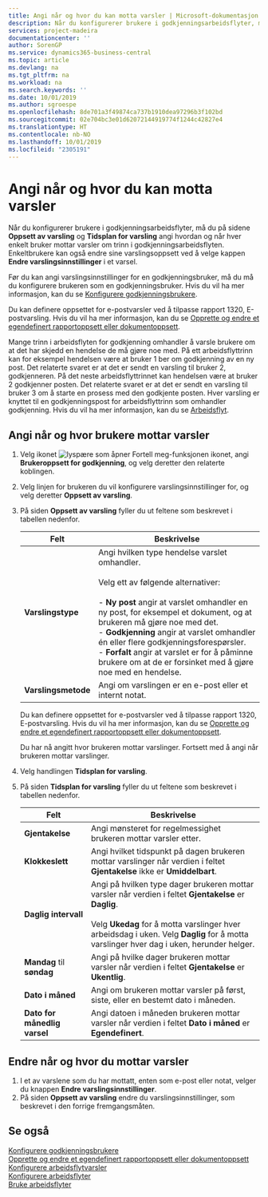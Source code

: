 ```yaml
---
title: Angi når og hvor du kan motta varsler | Microsoft-dokumentasjon
description: Når du konfigurerer brukere i godkjenningsarbeidsflyter, må du på sidene Oppsett av varsling og Tidsplan for varsling angi hvordan og når hver enkelt bruker mottar varsler om trinn i godkjenningsarbeidsflyten. Enkeltbrukere kan også endre sine varslingsoppsett ved å velge kappen Endre varslingsinnstillinger i et varsel.
services: project-madeira
documentationcenter: ''
author: SorenGP
ms.service: dynamics365-business-central
ms.topic: article
ms.devlang: na
ms.tgt_pltfrm: na
ms.workload: na
ms.search.keywords: ''
ms.date: 10/01/2019
ms.author: sgroespe
ms.openlocfilehash: 8de701a3f49874ca737b1910dea97296b3f102bd
ms.sourcegitcommit: 02e704bc3e01d62072144919774f1244c42827e4
ms.translationtype: HT
ms.contentlocale: nb-NO
ms.lasthandoff: 10/01/2019
ms.locfileid: "2305191"
---
```

# <a name="specify-when-and-how-to-receive-notifications"></a>Angi når og hvor du kan motta varsler
Når du konfigurerer brukere i godkjenningsarbeidsflyter, må du på sidene **Oppsett av varsling** og **Tidsplan for varsling** angi hvordan og når hver enkelt bruker mottar varsler om trinn i godkjenningsarbeidsflyten. Enkeltbrukere kan også endre sine varslingsoppsett ved å velge kappen **Endre varslingsinnstillinger** i et varsel.  

 Før du kan angi varslingsinnstillinger for en godkjenningsbruker, må du må du konfigurere brukeren som en godkjenningsbruker. Hvis du vil ha mer informasjon, kan du se [Konfigurere godkjenningsbrukere](across-how-to-set-up-approval-users.md).  

 Du kan definere oppsettet for e-postvarsler ved å tilpasse rapport 1320, E-postvarsling. Hvis du vil ha mer informasjon, kan du se [Opprette og endre et egendefinert rapportoppsett eller dokumentoppsett](ui-how-create-custom-report-layout.md).  

 Mange trinn i arbeidsflyten for godkjenning omhandler å varsle brukere om at det har skjedd en hendelse de må gjøre noe med. På ett arbeidsflyttrinn kan for eksempel hendelsen være at bruker 1 ber om godkjenning av en ny post. Det relaterte svaret er at det er sendt en varsling til bruker 2, godkjenneren. På det neste arbeidsflyttrinnet kan hendelsen være at bruker 2 godkjenner posten. Det relaterte svaret er at det er sendt en varsling til bruker 3 om å starte en prosess med den godkjente posten. Hver varsling er knyttet til en godkjenningspost for arbeidsflyttrinn som omhandler godkjenning. Hvis du vil ha mer informasjon, kan du se [Arbeidsflyt](across-workflow.md).  

## <a name="specify-when-and-how-users-receive-notifications"></a>Angi når og hvor brukere mottar varsler  

1.  Velg ikonet ![lyspære som åpner Fortell meg-funksjonen](media/ui-search/search_small.png "Fortell hva du vil gjøre") ikonet, angi **Brukeroppsett for godkjenning**, og velg deretter den relaterte koblingen.  
2.  Velg linjen for brukeren du vil konfigurere varslingsinnstillinger for, og velg deretter **Oppsett av varsling**.  
3.  På siden **Oppsett av varsling** fyller du ut feltene som beskrevet i tabellen nedenfor.  

    |Felt|Beskrivelse|  
    |---------------------------------|---------------------------------------|  
    |**Varslingstype**|Angi hvilken type hendelse varslet omhandler.<br /><br /> Velg ett av følgende alternativer:<br /><br /> -   **Ny post** angir at varslet omhandler en ny post, for eksempel et dokument, og at brukeren må gjøre noe med det.<br />-   **Godkjenning** angir at varslet omhandler én eller flere godkjenningsforespørsler.<br />-   **Forfalt** angir at varslet er for å påminne brukere om at de er forsinket med å gjøre noe med en hendelse.|  
    |**Varslingsmetode**|Angi om varslingen er en e-post eller et internt notat.|

    Du kan definere oppsettet for e-postvarsler ved å tilpasse rapport 1320, E-postvarsling. Hvis du vil ha mer informasjon, kan du se [Opprette og endre et egendefinert rapportoppsett eller dokumentoppsett](ui-how-create-custom-report-layout.md).

    Du har nå angitt hvor brukeren mottar varslinger. Fortsett med å angi når brukeren mottar varslinger.  

4.  Velg handlingen **Tidsplan for varsling**.  
5.  På siden **Tidsplan for varsling** fyller du ut feltene som beskrevet i tabellen nedenfor.  

    |Felt|Beskrivelse|  
    |---------------------------------|---------------------------------------|  
    |**Gjentakelse**|Angi mønsteret for regelmessighet brukeren mottar varsler etter.|  
    |**Klokkeslett**|Angi hvilket tidspunkt på dagen brukeren mottar varslinger når verdien i feltet **Gjentakelse** ikke er **Umiddelbart**.|  
    |**Daglig intervall**|Angi på hvilken type dager brukeren mottar varsler når verdien i feltet **Gjentakelse** er **Daglig**.<br /><br /> Velg **Ukedag** for å motta varslinger hver arbeidsdag i uken. Velg **Daglig** for å motta varslinger hver dag i uken, herunder helger.|  
    |**Mandag** til **søndag**|Angi på hvilke dager brukeren mottar varsler når verdien i feltet **Gjentakelse** er **Ukentlig**.|  
    |**Dato i måned**|Angi om brukeren mottar varsler på først, siste, eller en bestemt dato i måneden.|  
    |**Dato for månedlig varsel**|Angi datoen i måneden brukeren mottar varsler når verdien i feltet **Dato i måned** er **Egendefinert**.|  

## <a name="change-when-and-how-you-receive-notifications"></a>Endre når og hvor du mottar varsler  
1.  I et av varslene som du har mottatt, enten som e-post eller notat, velger du knappen **Endre varslingsinnstillinger**.  
2.  På siden **Oppsett av varsling** endre du varslingsinnstillinger, som beskrevet i den forrige fremgangsmåten.  

## <a name="see-also"></a>Se også  
 [Konfigurere godkjenningsbrukere](across-how-to-set-up-approval-users.md)   
 [Opprette og endre et egendefinert rapportoppsett eller dokumentoppsett](ui-how-create-custom-report-layout.md)   
 [Konfigurere arbeidsflytvarsler](across-setting-up-workflow-notifications.md)   
 [Konfigurere arbeidsflyter](across-set-up-workflows.md)   
 [Bruke arbeidsflyter](across-use-workflows.md)
